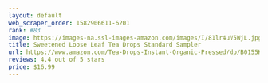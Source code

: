 ```yaml
---
layout: default 
﻿web_scraper_order: 1582906611-6201
rank: #83
image: https://images-na.ssl-images-amazon.com/images/I/81lr4uV5WjL.jpg
title: Sweetened Loose Leaf Tea Drops Standard Sampler
url: https://www.amazon.com/Tea-Drops-Instant-Organic-Pressed/dp/B0155KFTHS/ref=zg_mw_grocery_83?_encoding=UTF8&psc=1&refRID=XTVGWZMF6K6B536217C1
reviews: 4.4 out of 5 stars
price: $16.99 
---
```

